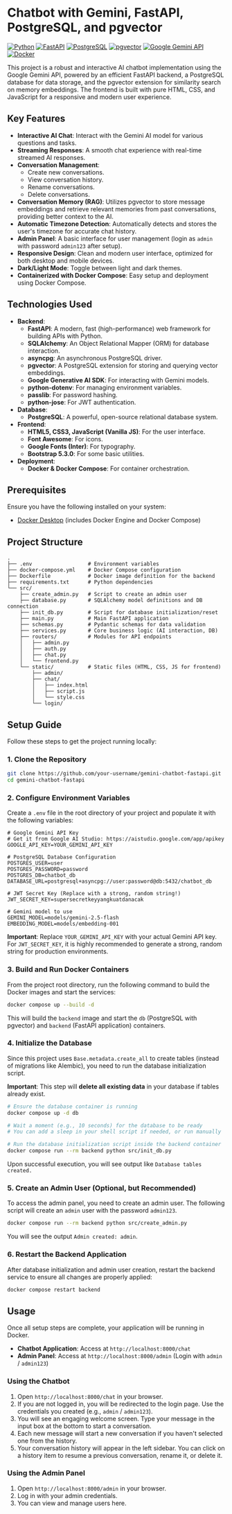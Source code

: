 # Chatbot with Gemini, FastAPI, PostgreSQL, and pgvector

[![Python](https://img.shields.io/badge/Python-3.11%2B-blue?logo=python)](https://www.python.org/)
[![FastAPI](https://img.shields.io/badge/FastAPI-0.111.0-009688?logo=fastapi)](https://fastapi.tiangolo.com/)
[![PostgreSQL](https://img.shields.io/badge/PostgreSQL-16-316192?logo=postgresql)](https://www.postgresql.org/)
[![pgvector](https://img.shields.io/badge/pgvector-latest-667eea?logo=postgresql)](https://github.com/pgvector/pgvector)
[![Google Gemini API](https://img.shields.io/badge/Google%20Gemini%20API-latest-f4b400?logo=google)](https://ai.google.dev/gemini-api)
[![Docker](https://img.shields.io/badge/Docker-24.0.5-0db7ed?logo=docker)](https://www.docker.com/)

This project is a robust and interactive AI chatbot implementation using the Google Gemini API, powered by an efficient FastAPI backend, a PostgreSQL database for data storage, and the pgvector extension for similarity search on memory embeddings. The frontend is built with pure HTML, CSS, and JavaScript for a responsive and modern user experience.

## Key Features

- **Interactive AI Chat**: Interact with the Gemini AI model for various questions and tasks.
- **Streaming Responses**: A smooth chat experience with real-time streamed AI responses.
- **Conversation Management**:
  - Create new conversations.
  - View conversation history.
  - Rename conversations.
  - Delete conversations.
- **Conversation Memory (RAG)**: Utilizes pgvector to store message embeddings and retrieve relevant memories from past conversations, providing better context to the AI.
- **Automatic Timezone Detection**: Automatically detects and stores the user's timezone for accurate chat history.
- **Admin Panel**: A basic interface for user management (login as `admin` with password `admin123` after setup).
- **Responsive Design**: Clean and modern user interface, optimized for both desktop and mobile devices.
- **Dark/Light Mode**: Toggle between light and dark themes.
- **Containerized with Docker Compose**: Easy setup and deployment using Docker Compose.

## Technologies Used

- **Backend**:
  - **FastAPI**: A modern, fast (high-performance) web framework for building APIs with Python.
  - **SQLAlchemy**: An Object Relational Mapper (ORM) for database interaction.
  - **asyncpg**: An asynchronous PostgreSQL driver.
  - **pgvector**: A PostgreSQL extension for storing and querying vector embeddings.
  - **Google Generative AI SDK**: For interacting with Gemini models.
  - **python-dotenv**: For managing environment variables.
  - **passlib**: For password hashing.
  - **python-jose**: For JWT authentication.
- **Database**:
  - **PostgreSQL**: A powerful, open-source relational database system.
- **Frontend**:
  - **HTML5, CSS3, JavaScript (Vanilla JS)**: For the user interface.
  - **Font Awesome**: For icons.
  - **Google Fonts (Inter)**: For typography.
  - **Bootstrap 5.3.0**: For some basic utilities.
- **Deployment**:
  - **Docker & Docker Compose**: For container orchestration.

## Prerequisites

Ensure you have the following installed on your system:

- [Docker Desktop](https://www.docker.com/products/docker-desktop) (includes Docker Engine and Docker Compose)

## Project Structure

```
.
├── .env                  # Environment variables
├── docker-compose.yml    # Docker Compose configuration
├── Dockerfile            # Docker image definition for the backend
├── requirements.txt      # Python dependencies
└── src/
    ├── create_admin.py   # Script to create an admin user
    ├── database.py       # SQLAlchemy model definitions and DB connection
    ├── init_db.py        # Script for database initialization/reset
    ├── main.py           # Main FastAPI application
    ├── schemas.py        # Pydantic schemas for data validation
    ├── services.py       # Core business logic (AI interaction, DB)
    ├── routers/          # Modules for API endpoints
    │   ├── admin.py
    │   ├── auth.py
    │   ├── chat.py
    │   └── frontend.py
    └── static/           # Static files (HTML, CSS, JS for frontend)
        ├── admin/
        ├── chat/
        │   ├── index.html
        │   ├── script.js
        │   └── style.css
        └── login/
```

## Setup Guide

Follow these steps to get the project running locally:

### 1. Clone the Repository

```bash
git clone https://github.com/your-username/gemini-chatbot-fastapi.git
cd gemini-chatbot-fastapi
```

### 2. Configure Environment Variables

Create a `.env` file in the root directory of your project and populate it with the following variables:

```dotenv
# Google Gemini API Key
# Get it from Google AI Studio: https://aistudio.google.com/app/apikey
GOOGLE_API_KEY=YOUR_GEMINI_API_KEY

# PostgreSQL Database Configuration
POSTGRES_USER=user
POSTGRES_PASSWORD=password
POSTGRES_DB=chatbot_db
DATABASE_URL=postgresql+asyncpg://user:password@db:5432/chatbot_db

# JWT Secret Key (Replace with a strong, random string!)
JWT_SECRET_KEY=supersecretkeyyangkuatdanacak

# Gemini model to use
GEMINI_MODEL=models/gemini-2.5-flash
EMBEDDING_MODEL=models/embedding-001
```

**Important**: Replace `YOUR_GEMINI_API_KEY` with your actual Gemini API key. For `JWT_SECRET_KEY`, it is highly recommended to generate a strong, random string for production environments.

### 3. Build and Run Docker Containers

From the project root directory, run the following command to build the Docker images and start the services:

```bash
docker compose up --build -d
```

This will build the `backend` image and start the `db` (PostgreSQL with pgvector) and `backend` (FastAPI application) containers.

### 4. Initialize the Database

Since this project uses `Base.metadata.create_all` to create tables (instead of migrations like Alembic), you need to run the database initialization script.

**Important**: This step will **delete all existing data** in your database if tables already exist.

```bash
# Ensure the database container is running
docker compose up -d db

# Wait a moment (e.g., 10 seconds) for the database to be ready
# You can add a sleep in your shell script if needed, or run manually

# Run the database initialization script inside the backend container
docker compose run --rm backend python src/init_db.py
```

Upon successful execution, you will see output like `Database tables created.`

### 5. Create an Admin User (Optional, but Recommended)

To access the admin panel, you need to create an admin user. The following script will create an `admin` user with the password `admin123`.

```bash
docker compose run --rm backend python src/create_admin.py
```

You will see the output `Admin created: admin`.

### 6. Restart the Backend Application

After database initialization and admin user creation, restart the backend service to ensure all changes are properly applied:

```bash
docker compose restart backend
```

## Usage

Once all setup steps are complete, your application will be running in Docker.

- **Chatbot Application**: Access at `http://localhost:8000/chat`
- **Admin Panel**: Access at `http://localhost:8000/admin` (Login with `admin` / `admin123`)

### Using the Chatbot

1.  Open `http://localhost:8000/chat` in your browser.
2.  If you are not logged in, you will be redirected to the login page. Use the credentials you created (e.g., `admin` / `admin123`).
3.  You will see an engaging welcome screen. Type your message in the input box at the bottom to start a conversation.
4.  Each new message will start a new conversation if you haven't selected one from the history.
5.  Your conversation history will appear in the left sidebar. You can click on a history item to resume a previous conversation, rename it, or delete it.

### Using the Admin Panel

1.  Open `http://localhost:8000/admin` in your browser.
2.  Log in with your admin credentials.
3.  You can view and manage users here.



